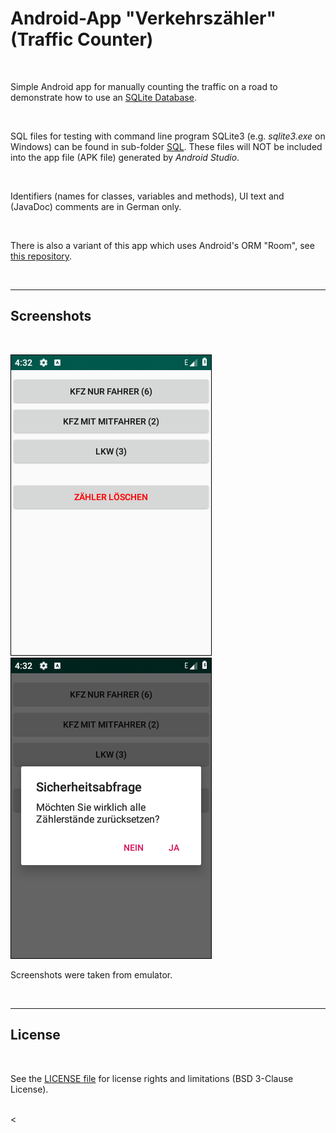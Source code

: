 # Android-App "Verkehrszähler" (Traffic Counter) #

<br>

Simple Android app for manually counting the traffic on a road to demonstrate how to use an
[SQLite Database](https://developer.android.com/training/data-storage/sqlite).

<br>

SQL files for testing with command line program SQLite3 (e.g. *sqlite3.exe* on Windows) can be found in sub-folder [SQL](SQL/).
These files will NOT be included into the app file (APK file) generated by *Android Studio*.

<br>

Identifiers (names for classes, variables and methods), UI text and (JavaDoc) comments are in German only.

<br>

There is also a variant of this app which uses Android's ORM "Room", see 
[this repository](https://github.com/MDecker-MobileComputing/Android_Verkehrszaehler_mitRoom).

<br>

----

## Screenshots ##

<br>

![Screenshot 1](screenshot_1.png)  ![Screenshot 2](screenshot_2.png)

Screenshots were taken from emulator.

<br>

----

## License ##

<br>

See the [LICENSE file](LICENSE.md) for license rights and limitations (BSD 3-Clause License).

<br>
<
